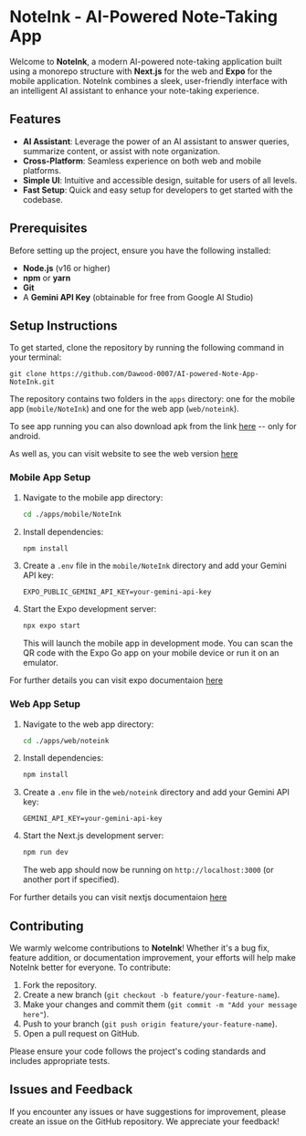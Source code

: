 # NoteInk - AI-Powered Note-Taking App

Welcome to **NoteInk**, a modern AI-powered note-taking application built using a monorepo structure with **Next.js** for the web and **Expo** for the mobile application. NoteInk combines a sleek, user-friendly interface with an intelligent AI assistant to enhance your note-taking experience.

## Features

- **AI Assistant**: Leverage the power of an AI assistant to answer queries, summarize content, or assist with note organization.
- **Cross-Platform**: Seamless experience on both web and mobile platforms.
- **Simple UI**: Intuitive and accessible design, suitable for users of all levels.
- **Fast Setup**: Quick and easy setup for developers to get started with the codebase.

## Prerequisites

Before setting up the project, ensure you have the following installed:

- **Node.js** (v16 or higher)
- **npm** or **yarn**
- **Git**
- A **Gemini API Key** (obtainable for free from Google AI Studio)

## Setup Instructions

To get started, clone the repository by running the following command in your terminal:

```
git clone https://github.com/Dawood-0007/AI-powered-Note-App-NoteInk.git
```

The repository contains two folders in the `apps` directory: one for the mobile app (`mobile/NoteInk`) and one for the web app (`web/noteink`).  
  
To see app running you can also download apk from the link [here](https://drive.google.com/drive/folders/11fO6iLtXGjIXxRHin3Zce9r1q16xrk-s?usp=sharing) -- only for android.  
  
As well as, you can visit website to see the web version [here](https://noteink-web.vercel.app)

### Mobile App Setup

1. Navigate to the mobile app directory:

   ```bash
   cd ./apps/mobile/NoteInk
   ```

2. Install dependencies:

   ```bash
   npm install
   ```

3. Create a `.env` file in the `mobile/NoteInk` directory and add your Gemini API key:

   ```env
   EXPO_PUBLIC_GEMINI_API_KEY=your-gemini-api-key
   ```

4. Start the Expo development server:

   ```bash
   npx expo start
   ```

   This will launch the mobile app in development mode. You can scan the QR code with the Expo Go app on your mobile device or run it on an emulator.

For further details you can visit expo documentaion [here](https://docs.expo.dev/)

### Web App Setup

1. Navigate to the web app directory:

   ```bash
   cd ./apps/web/noteink
   ```

2. Install dependencies:

   ```bash
   npm install
   ```

3. Create a `.env` file in the `web/noteink` directory and add your Gemini API key:

   ```env
   GEMINI_API_KEY=your-gemini-api-key
   ```

4. Start the Next.js development server:

   ```bash
   npm run dev
   ```

   The web app should now be running on `http://localhost:3000` (or another port if specified).

For further details you can visit nextjs documentaion [here](https://nextjs.org/docs)  

## Contributing

We warmly welcome contributions to **NoteInk**! Whether it's a bug fix, feature addition, or documentation improvement, your efforts will help make NoteInk better for everyone. To contribute:

1. Fork the repository.
2. Create a new branch (`git checkout -b feature/your-feature-name`).
3. Make your changes and commit them (`git commit -m "Add your message here"`).
4. Push to your branch (`git push origin feature/your-feature-name`).
5. Open a pull request on GitHub.

Please ensure your code follows the project's coding standards and includes appropriate tests.

## Issues and Feedback

If you encounter any issues or have suggestions for improvement, please create an issue on the GitHub repository. We appreciate your feedback!